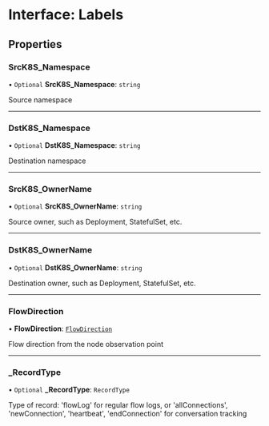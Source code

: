 # Interface: Labels

## Properties

### SrcK8S\_Namespace

• `Optional` **SrcK8S\_Namespace**: `string`

Source namespace

___

### DstK8S\_Namespace

• `Optional` **DstK8S\_Namespace**: `string`

Destination namespace

___

### SrcK8S\_OwnerName

• `Optional` **SrcK8S\_OwnerName**: `string`

Source owner, such as Deployment, StatefulSet, etc.

___

### DstK8S\_OwnerName

• `Optional` **DstK8S\_OwnerName**: `string`

Destination owner, such as Deployment, StatefulSet, etc.

___

### FlowDirection

• **FlowDirection**: [`FlowDirection`](../enums/FlowDirection.md)

Flow direction from the node observation point

___

### \_RecordType

• `Optional` **\_RecordType**: `RecordType`

Type of record: 'flowLog' for regular flow logs, or 'allConnections',
'newConnection', 'heartbeat', 'endConnection' for conversation tracking

